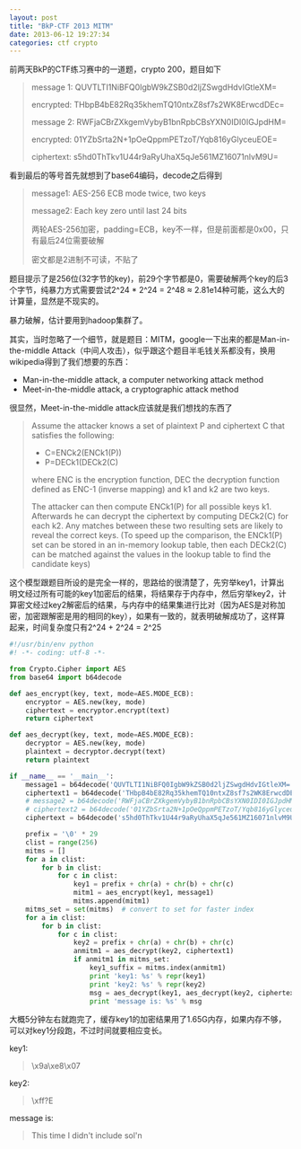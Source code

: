 ```yaml
---
layout: post
title: "BkP-CTF 2013 MITM"
date: 2013-06-12 19:27:34
categories: ctf crypto
---
```


前两天BkP的CTF练习赛中的一道题，crypto 200，题目如下

>message 1: QUVTLTI1NiBFQ0IgbW9kZSB0d2ljZSwgdHdvIGtleXM=
>
>encrypted: THbpB4bE82Rq35khemTQ10ntxZ8sf7s2WK8ErwcdDEc=
>
>message 2: RWFjaCBrZXkgemVybyB1bnRpbCBsYXN0IDI0IGJpdHM=
>
>encrypted: 01YZbSrta2N+1pOeQppmPETzoT/Yqb816yGlyceuEOE=
>
>ciphertext: s5hd0ThTkv1U44r9aRyUhaX5qJe561MZ16071nlvM9U=

看到最后的等号首先就想到了base64编码，decode之后得到

>message1: AES-256 ECB mode twice, two keys
>
>message2: Each key zero until last 24 bits
>
>两轮AES-256加密，padding=ECB，key不一样，但是前面都是0x00，只有最后24位需要破解
>
>密文都是2进制不可读，不贴了

题目提示了是256位(32字节的key)，前29个字节都是0，需要破解两个key的后3个字节，纯暴力方式需要尝试2^24 * 2^24 = 2^48 ≈ 2.81e14种可能，这么大的计算量，显然是不现实的。

<!-- more -->

暴力破解，估计要用到hadoop集群了。

其实，当时忽略了一个细节，就是题目：MITM，google一下出来的都是Man-in-the-middle Attack（中间人攻击），似乎跟这个题目半毛钱关系都没有，换用wikipedia得到了我们想要的东西：

* Man-in-the-middle attack, a computer networking attack method
* Meet-in-the-middle attack, a cryptographic attack method

很显然，Meet-in-the-middle attack应该就是我们想找的东西了

>Assume the attacker knows a set of plaintext P and ciphertext C that satisfies the following:
>
>* C=ENCk2(ENCk1(P))
>* P=DECk1(DECk2(C)
>
>where ENC is the encryption function, DEC the decryption function defined as ENC-1 (inverse mapping) and k1 and k2 are two keys.
>
>The attacker can then compute ENCk1(P) for all possible keys k1. Afterwards he can decrypt the ciphertext by computing DECk2(C) for each k2. Any matches between these two resulting sets are likely to reveal the correct keys. (To speed up the comparison, the ENCk1(P) set can be stored in an in-memory lookup table, then each DECk2(C) can be matched against the values in the lookup table to find the candidate keys)

这个模型跟题目所设的是完全一样的，思路给的很清楚了，先穷举key1，计算出明文经过所有可能的key1加密后的结果，将结果存于内存中，然后穷举key2，计算密文经过key2解密后的结果，与内存中的结果集进行比对（因为AES是对称加密，加密跟解密是用的相同的key），如果有一致的，就表明破解成功了，这样算起来，时间复杂度只有2^24 + 2^24 = 2^25

``` python
#!/usr/bin/env python
#! -*- coding: utf-8 -*-

from Crypto.Cipher import AES
from base64 import b64decode

def aes_encrypt(key, text, mode=AES.MODE_ECB):
    encryptor = AES.new(key, mode)
    ciphertext = encryptor.encrypt(text)
    return ciphertext

def aes_decrypt(key, text, mode=AES.MODE_ECB):
    decryptor = AES.new(key, mode)
    plaintext = decryptor.decrypt(text)
    return plaintext

if __name__ == '__main__':
    message1 = b64decode('QUVTLTI1NiBFQ0IgbW9kZSB0d2ljZSwgdHdvIGtleXM=')     # 'AES-256 ECB mode twice, two keys'
    ciphertext1 = b64decode('THbpB4bE82Rq35khemTQ10ntxZ8sf7s2WK8ErwcdDEc=')  # '\x4c\x76\xe9\x07\x86\xc4\xf3\x64\x6a\xdf\x99\x21\x7a\x64\xd0\xd7\x49\xed\xc5\x9f\x2c\x7f\xbb\x36\x58\xaf\x04\xaf\x07\x1d\x0c\x47'
    # message2 = b64decode('RWFjaCBrZXkgemVybyB1bnRpbCBsYXN0IDI0IGJpdHM=')     # 'Each key zero until last 24 bits'
    # ciphertext2 = b64decode('01YZbSrta2N+1pOeQppmPETzoT/Yqb816yGlyceuEOE=')  # '\xd3\x56\x19\x6d\x2a\xed\x6b\x63\x7e\xd6\x93\x9e\x42\x9a\x66\x3c\x44\xf3\xa1\x3f\xd8\xa9\xbf\x35\xeb\x21\xa5\xc9\xc7\xae\x10\xe1'
    ciphertext = b64decode('s5hd0ThTkv1U44r9aRyUhaX5qJe561MZ16071nlvM9U=')   # '\xb3\x98\x5d\xd1\x38\x53\x92\xfd\x54\xe3\x8a\xfd\x69\x1c\x94\x85\xa5\xf9\xa8\x97\xb9\xeb\x53\x19\xd7\xad\x3b\xd6\x79\x6f\x33\xd5'

    prefix = '\0' * 29
    clist = range(256)
    mitms = []
    for a in clist:
        for b in clist:
            for c in clist:
                key1 = prefix + chr(a) + chr(b) + chr(c)
                mitm1 = aes_encrypt(key1, message1)
                mitms.append(mitm1)
    mitms_set = set(mitms)  # convert to set for faster index
    for a in clist:
        for b in clist:
            for c in clist:
                key2 = prefix + chr(a) + chr(b) + chr(c)
                anmitm1 = aes_decrypt(key2, ciphertext1)
                if anmitm1 in mitms_set:
                    key1_suffix = mitms.index(anmitm1)
                    print 'key1: %s' % repr(key1)
                    print 'key2: %s' % repr(key2)
                    msg = aes_decrypt(key1, aes_decrypt(key2, ciphertext))
                    print 'message is: %s' % msg
```

大概5分钟左右就跑完了，缓存key1的加密结果用了1.65G内存，如果内存不够，可以对key1分段跑，不过时间就要相应变长。

key1:

> \x9a\xe8\x07

key2:

> \xff?E
    
message is: 

> This time I didn't include sol'n

